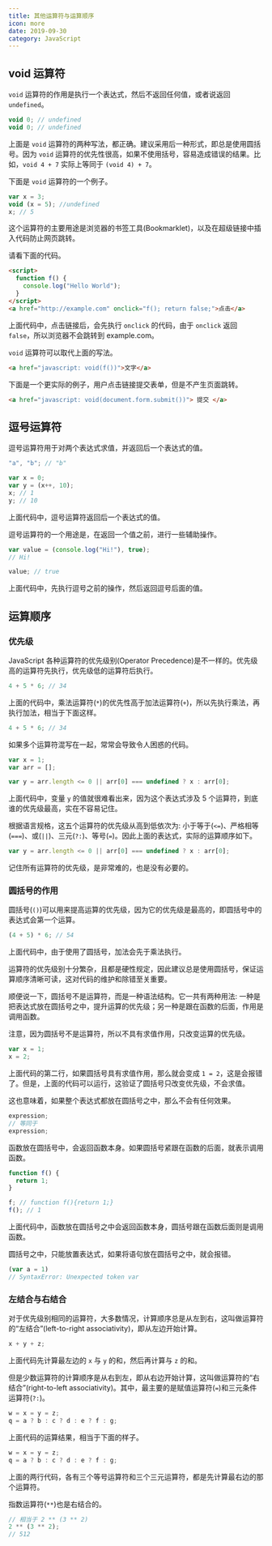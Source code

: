 ```yaml
---
title: 其他运算符与运算顺序
icon: more
date: 2019-09-30
category: JavaScript
---
```


## void 运算符

`void` 运算符的作用是执行一个表达式，然后不返回任何值，或者说返回 `undefined`。

```js
void 0; // undefined
void 0; // undefined
```

上面是 `void` 运算符的两种写法，都正确。建议采用后一种形式，即总是使用圆括号。因为 `void` 运算符的优先性很高，如果不使用括号，容易造成错误的结果。比如，`void 4 + 7` 实际上等同于 `(void 4) + 7`。

下面是 `void` 运算符的一个例子。

```js
var x = 3;
void (x = 5); //undefined
x; // 5
```

这个运算符的主要用途是浏览器的书签工具(Bookmarklet)，以及在超级链接中插入代码防止网页跳转。

请看下面的代码。

```html
<script>
  function f() {
    console.log("Hello World");
  }
</script>
<a href="http://example.com" onclick="f(); return false;">点击</a>
```

上面代码中，点击链接后，会先执行 `onclick` 的代码，由于 `onclick` 返回 `false`，所以浏览器不会跳转到 example.com。

`void` 运算符可以取代上面的写法。

```html
<a href="javascript: void(f())">文字</a>
```

下面是一个更实际的例子，用户点击链接提交表单，但是不产生页面跳转。

```html
<a href="javascript: void(document.form.submit())"> 提交 </a>
```

## 逗号运算符

逗号运算符用于对两个表达式求值，并返回后一个表达式的值。

```js
"a", "b"; // "b"

var x = 0;
var y = (x++, 10);
x; // 1
y; // 10
```

上面代码中，逗号运算符返回后一个表达式的值。

逗号运算符的一个用途是，在返回一个值之前，进行一些辅助操作。

```js
var value = (console.log("Hi!"), true);
// Hi!

value; // true
```

上面代码中，先执行逗号之前的操作，然后返回逗号后面的值。

## 运算顺序

### 优先级

JavaScript 各种运算符的优先级别(Operator Precedence)是不一样的。优先级高的运算符先执行，优先级低的运算符后执行。

```js
4 + 5 * 6; // 34
```

上面的代码中，乘法运算符(`*`)的优先性高于加法运算符(`+`)，所以先执行乘法，再执行加法，相当于下面这样。

```js
4 + 5 * 6; // 34
```

如果多个运算符混写在一起，常常会导致令人困惑的代码。

```js
var x = 1;
var arr = [];

var y = arr.length <= 0 || arr[0] === undefined ? x : arr[0];
```

上面代码中，变量 `y` 的值就很难看出来，因为这个表达式涉及 5 个运算符，到底谁的优先级最高，实在不容易记住。

根据语言规格，这五个运算符的优先级从高到低依次为: 小于等于(`<=`)、严格相等(`===`)、或(`||`)、三元(`?:`)、等号(`=`)。因此上面的表达式，实际的运算顺序如下。

```js
var y = arr.length <= 0 || arr[0] === undefined ? x : arr[0];
```

记住所有运算符的优先级，是非常难的，也是没有必要的。

### 圆括号的作用

圆括号(`()`)可以用来提高运算的优先级，因为它的优先级是最高的，即圆括号中的表达式会第一个运算。

```js
(4 + 5) * 6; // 54
```

上面代码中，由于使用了圆括号，加法会先于乘法执行。

运算符的优先级别十分繁杂，且都是硬性规定，因此建议总是使用圆括号，保证运算顺序清晰可读，这对代码的维护和除错至关重要。

顺便说一下，圆括号不是运算符，而是一种语法结构。它一共有两种用法: 一种是把表达式放在圆括号之中，提升运算的优先级；另一种是跟在函数的后面，作用是调用函数。

注意，因为圆括号不是运算符，所以不具有求值作用，只改变运算的优先级。

```js
var x = 1;
x = 2;
```

上面代码的第二行，如果圆括号具有求值作用，那么就会变成 `1 = 2`，这是会报错了。但是，上面的代码可以运行，这验证了圆括号只改变优先级，不会求值。

这也意味着，如果整个表达式都放在圆括号之中，那么不会有任何效果。

```js
expression;
// 等同于
expression;
```

函数放在圆括号中，会返回函数本身。如果圆括号紧跟在函数的后面，就表示调用函数。

```js
function f() {
  return 1;
}

f; // function f(){return 1;}
f(); // 1
```

上面代码中，函数放在圆括号之中会返回函数本身，圆括号跟在函数后面则是调用函数。

圆括号之中，只能放置表达式，如果将语句放在圆括号之中，就会报错。

```js
(var a = 1)
// SyntaxError: Unexpected token var
```

### 左结合与右结合

对于优先级别相同的运算符，大多数情况，计算顺序总是从左到右，这叫做运算符的“左结合”(left-to-right associativity)，即从左边开始计算。

```js
x + y + z;
```

上面代码先计算最左边的 `x` 与 `y` 的和，然后再计算与 `z` 的和。

但是少数运算符的计算顺序是从右到左，即从右边开始计算，这叫做运算符的“右结合”(right-to-left associativity)。其中，最主要的是赋值运算符(`=`)和三元条件运算符(`?:`)。

```js
w = x = y = z;
q = a ? b : c ? d : e ? f : g;
```

上面代码的运算结果，相当于下面的样子。

```js
w = x = y = z;
q = a ? b : c ? d : e ? f : g;
```

上面的两行代码，各有三个等号运算符和三个三元运算符，都是先计算最右边的那个运算符。

指数运算符(`**`)也是右结合的。

```js
// 相当于 2 ** (3 ** 2)
2 ** (3 ** 2);
// 512
```
